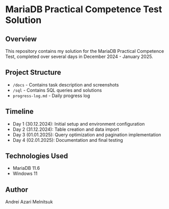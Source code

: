 # MariaDB Practical Competence Test Solution

## Overview
This repository contains my solution for the MariaDB Practical Competence Test, completed over several days in December 2024 - January 2025.

## Project Structure
- `/docs` - Contains task description and screenshots
- `/sql` - Contains SQL queries and solutions
- `progress-log.md` - Daily progress log

## Timeline
- Day 1 (30.12.2024): Initial setup and environment configuration
- Day 2 (31.12.2024): Table creation and data import
- Day 3 (01.01.2025): Query optimization and pagination implementation
- Day 4 (02.01.2025): Documentation and final testing

## Technologies Used
- MariaDB 11.6
- Windows 11
## Author
Andrei Azari Melnitsuk